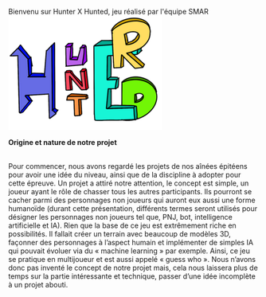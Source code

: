 Bienvenu sur Hunter X Hunted, jeu réalisé par l'équipe SMAR <br/>
<img alt="Logo_hunterxhunted" src="Logo_hunterxhunted.png">

__**Origine et nature de notre projet**__  <br/>
<br/>

Pour commencer, nous avons regardé les projets de nos aînées épitéens pour avoir une idée du niveau, ainsi que de la discipline à adopter pour cette épreuve.
Un projet a attiré notre attention, le concept est simple, un joueur ayant le rôle de chasser tous les autres participants. Ils pourront se cacher parmi des 
personnages non joueurs qui auront eux aussi une forme humanoïde (durant cette présentation, différents termes seront utilisés pour désigner les personnages 
non joueurs tel que, PNJ, bot, intelligence artificielle et IA). Rien que la base de ce jeu est extrêmement riche en possibilités. Il fallait créer un terrain 
avec beaucoup de modèles 3D, façonner des personnages à l’aspect humain et implémenter de simples IA qui pouvait évoluer via du « machine learning » par exemple. 
Ainsi, ce jeu se pratique en multijoueur et est aussi appelé « guess who ». Nous n’avons donc pas inventé le concept de notre projet mais, cela nous laissera plus
de temps sur la partie intéressante et technique, passer d’une idée incomplète à un projet abouti.
